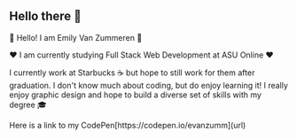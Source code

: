 ## Hello there 👋

<!--
**evanzumm/evanzumm** is a ✨ _special_ ✨ repository because its `README.md` (this file) appears on your GitHub profile.

Here are some ideas to get you started:

- 🔭 I’m currently working on ...
- 🌱 I’m currently learning ...
- 👯 I’m looking to collaborate on ...
- 🤔 I’m looking for help with ...
- 💬 Ask me about ...
- 📫 How to reach me: ...
- 😄 Pronouns: ...
- ⚡ Fun fact: ...
-->
<p>💚 Hello! I am Emily Van Zummeren 💚</p>
<p>❤️ I am currently studying Full Stack Web Development at ASU Online ❤️</p>
<p> I currently work at Starbucks ☕ but hope to still work for them after graduation. I don't know much about coding, but do enjoy learning it! I really enjoy graphic design and hope to build a diverse set of skills with my degree 🎓</p>
<p>Here is a link to my CodePen[https://codepen.io/evanzumm](url)</p>

